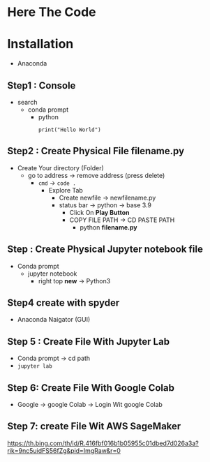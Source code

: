 # Here The Code
# Installation
* Anaconda
## Step1 : Console
* search
    * conda prompt
        * python
            ```
            print("Hello World")
            ```

## Step2 : Create Physical File filename.py
* Create Your directory (Folder)
    * go to address -> remove address (press delete)
        * `cmd` -> `code .`
            * Explore Tab
                * Create newfile -> newfilename.py
                * status bar -> python -> base 3.9
                    * Click On **Play Button**
                    * COPY FILE PATH -> CD PASTE PATH
                        * python **filename.py**

## Step : Create Physical Jupyter notebook file
* Conda prompt
    * jupyter notebook
        * right top **new** -> Python3
## Step4 create with spyder
* Anaconda Naigator (GUI)

## Step 5 : Create File With Jupyter Lab
* Conda prompt -> cd path
* `jupyter lab `

## Step 6: Create File With Google Colab
* Google -> google Colab -> Login Wit google Colab

## Step 7: create File Wit AWS SageMaker
https://th.bing.com/th/id/R.416fbf016b1b05955c01dbed7d026a3a?rik=9nc5uidFS56fZg&pid=ImgRaw&r=0
